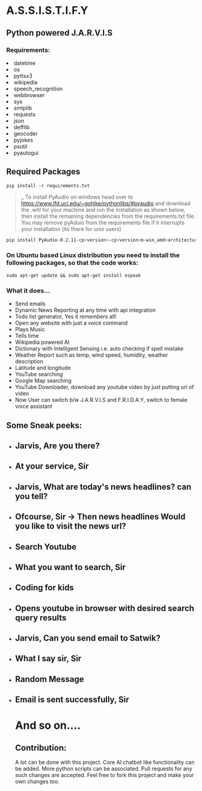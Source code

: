 # A.S.S.I.S.T.I.F.Y
## Python powered J.A.R.V.I.S

### Requirements:

<li>datetime</li>
<li>os</li>
<li> pyttsx3</li>
<li> wikipedia</li>
<li> speech_recognition </li>
<li> webbrowser</li>
<li> sys</li>
<li> smtplib</li>
<li>requests</li>
<li>json</li>
<li>defflib</li>
<li>geocoder</li>
<li>pyjokes</li>
<li>psutil</li>
<li> pyautogui</li>

<h2>Required Packages</h2>

```
pip install -r requirements.txt
```

> _ To install PyAudio on windows head over to https://www.lfd.uci.edu/~gohlke/pythonlibs/#pyaudio and download the .whl for your machine and run the installation as shown below, then install the remaining dependencies from the requirements.txt file. You may remove pyAduio from the requirements file if it interrupts your installation (its there for unix users)
```bash
pip install PyAudio‑0.2.11‑cp<version>‑cp<version>m‑win_amd<architecture>.whl
```

### On Ubuntu based Linux distribution you need to install the following packages, so that the code works:

```
sudo apt-get update && sudo apt-get install espeak

```

### What it does...

  <ul>
<li>Send emails</li>
  <li>Dynamic News Reporting at any time with api integration</li>
  <li>Todo list generator, Yes it remembers all!</li> 
<li>Open any website with just a voice command</li>
<li>Plays Music</li>
<li>Tells time</li>
<li>Wikipedia powered AI</li>
<li>Dictionary with Intelligent Sensing i.e. auto checking if spell mistake</li>
<li>Weather Report such as temp, wind speed, humidity, weather description</li>
<li>Latitude and longitude</li>
 <li>YouTube searching</li> 
 <li>Google Map searching</a>
 <li>YouTube Downloader, download any youtube video by just putting url of video</li>
 <li>Now User can switch b/w J.A.R.V.I.S and F.R.I.D.A.Y, switch to female voice assistant</li>
</ul>

## Some Sneak peeks:

<ul>
  <li><h2> Jarvis, Are you there?</h2></li>
  <li><h2> At your service, Sir</h2></li>
  
  <li><h2> Jarvis, What are today's news headlines? can you tell?</h2></li>
  <li><h2>Ofcourse, Sir -> Then news headlines   Would you like to visit the news url?</h2></li>
  
  <li><h2> Search Youtube</h2></li>
  <li><h2>What you want to search, Sir</h2></li>
  <li><h2>Coding for kids</h2></li>
  <li><h2> Opens youtube in browser with desired search query results </h2></li>
  
   <li><h2> Jarvis, Can you send email to Satwik?</h2></li>
  <li><h2>What I say sir, Sir</h2></li>
   <li><h2>Random Message</h2></li>
  <li><h2> Email is sent successfully, Sir</h2></li>
  
  # And so on....


## Contribution:

A lot can be done with this project. Core AI chatbot like functionality can be added. More python scripts can be associated. Pull requests for any such changes are accepted. Feel free to fork this project and make your own changes too.
